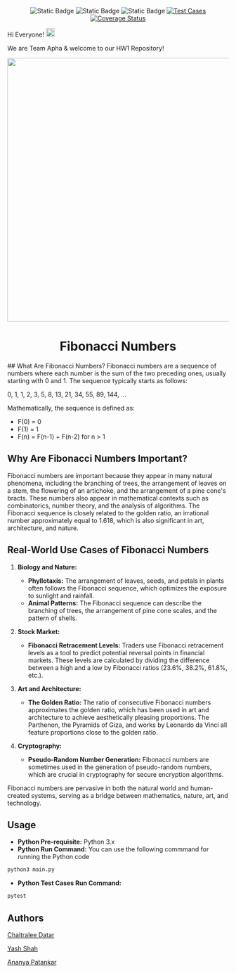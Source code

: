<div align="center">
   
![Static Badge](https://img.shields.io/badge/python-3.13-brightgreen)
![Static Badge](https://img.shields.io/badge/platform-linux-blue)
![Static Badge](https://img.shields.io/badge/license-MIT-purple)
[![Test Cases](https://github.com/SE-Alpha-Project/hw1/actions/workflows/python-app.yml/badge.svg)](https://github.com/SE-Alpha-Project/hw1/actions/workflows/python-app.yml)
[![Coverage Status](https://we-cli.github.io/jayin/badges/coverage.svg)](https://github.com/SE-Alpha-Project/hw1/actions)   

</div>
<div>Hi Everyone! <img src="https://raw.githubusercontent.com/MartinHeinz/MartinHeinz/master/wave.gif" width="20px"></div>

We are Team Apha & welcome to our HW1 Repository!
<div align="center">
   <img src="https://3.bp.blogspot.com/-958_Gx2Xei8/VP3gwLYI06I/AAAAAAAAASo/L05aJuMmZoY/s1600/fibonacci.gif" width="600">
</div>

<h1 align="center">Fibonacci Numbers</h1>
## What Are Fibonacci Numbers?
Fibonacci numbers are a sequence of numbers where each number is the sum of the two preceding ones, usually starting with 0 and 1. The sequence typically starts as follows:

0, 1, 1, 2, 3, 5, 8, 13, 21, 34, 55, 89, 144, ...

Mathematically, the sequence is defined as:
- F(0) = 0
- F(1) = 1
- F(n) = F(n-1) + F(n-2) for n > 1

## Why Are Fibonacci Numbers Important?
Fibonacci numbers are important because they appear in many natural phenomena, including the branching of trees, the arrangement of leaves on a stem, the flowering of an artichoke, and the arrangement of a pine cone's bracts. These numbers also appear in mathematical contexts such as combinatorics, number theory, and the analysis of algorithms. The Fibonacci sequence is closely related to the golden ratio, an irrational number approximately equal to 1.618, which is also significant in art, architecture, and nature.

## Real-World Use Cases of Fibonacci Numbers
1. **Biology and Nature:**
   - **Phyllotaxis:** The arrangement of leaves, seeds, and petals in plants often follows the Fibonacci sequence, which optimizes the exposure to sunlight and rainfall.
   - **Animal Patterns:** The Fibonacci sequence can describe the branching of trees, the arrangement of pine cone scales, and the pattern of shells.

2. **Stock Market:**
   - **Fibonacci Retracement Levels:** Traders use Fibonacci retracement levels as a tool to predict potential reversal points in financial markets. These levels are calculated by dividing the difference between a high and a low by Fibonacci ratios (23.6%, 38.2%, 61.8%, etc.).

3. **Art and Architecture:**
   - **The Golden Ratio:** The ratio of consecutive Fibonacci numbers approximates the golden ratio, which has been used in art and architecture to achieve aesthetically pleasing proportions. The Parthenon, the Pyramids of Giza, and works by Leonardo da Vinci all feature proportions close to the golden ratio.

4. **Cryptography:**
   - **Pseudo-Random Number Generation:** Fibonacci numbers are sometimes used in the generation of pseudo-random numbers, which are crucial in cryptography for secure encryption algorithms.

Fibonacci numbers are pervasive in both the natural world and human-created systems, serving as a bridge between mathematics, nature, art, and technology.

## Usage
   - **Python Pre-requisite:** Python 3.x
   - **Python Run Command:** You can use the following commmand for running the Python code
```sh
python3 main.py
```
   - **Python Test Cases Run Command:**
```sh
pytest
```

## Authors
[Chaitralee Datar]()

[Yash Shah](https://github.com/yash2705)

[Ananya Patankar]()

